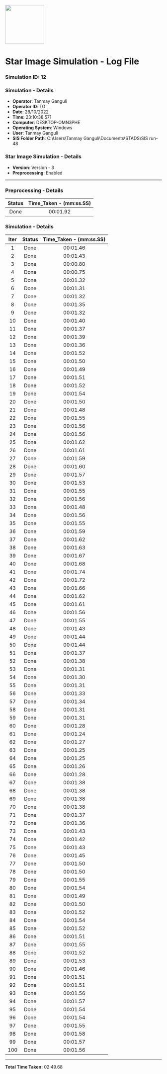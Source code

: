 [<img src="https://www.aero.iitb.ac.in/satlab/images/IITBSSP2019.png" width="125"/>](image.png)

# Star Image Simulation - Log File

### Simulation ID: 12

### Simulation - Details
* **Operator**: Tanmay Ganguli
* **Operator ID**: TG
* **Date**: 28/10/2022
* **Time**: 23:10:38.571
* **Computer**: DESKTOP-OMN3PHE
* **Operating System**: Windows
* **User**: Tanmay Ganguli
* **SIS Folder Path**: C:\Users\Tanmay Ganguli\Documents\STADS\SIS run-48

### Star Image Simulation - Details
* **Version**: Version - 3
* **Preprocessing**: Enabled

---

### Preprocessing - Details

|Status|Time_Taken - (mm:ss.SS)
|:---:|:---:|
|Done|00:01.92|

### Simulation - Details

|Iter|Status|Time_Taken - (mm:ss.SS)|
|:---:|:---:|:---:|
|1|Done|00:01.46|
|2|Done|00:01.43|
|3|Done|00:00.80|
|4|Done|00:00.75|
|5|Done|00:01.32|
|6|Done|00:01.31|
|7|Done|00:01.32|
|8|Done|00:01.35|
|9|Done|00:01.32|
|10|Done|00:01.40|
|11|Done|00:01.37|
|12|Done|00:01.39|
|13|Done|00:01.36|
|14|Done|00:01.52|
|15|Done|00:01.50|
|16|Done|00:01.49|
|17|Done|00:01.51|
|18|Done|00:01.52|
|19|Done|00:01.54|
|20|Done|00:01.50|
|21|Done|00:01.48|
|22|Done|00:01.55|
|23|Done|00:01.56|
|24|Done|00:01.56|
|25|Done|00:01.62|
|26|Done|00:01.61|
|27|Done|00:01.59|
|28|Done|00:01.60|
|29|Done|00:01.57|
|30|Done|00:01.53|
|31|Done|00:01.55|
|32|Done|00:01.56|
|33|Done|00:01.48|
|34|Done|00:01.56|
|35|Done|00:01.55|
|36|Done|00:01.59|
|37|Done|00:01.62|
|38|Done|00:01.63|
|39|Done|00:01.67|
|40|Done|00:01.68|
|41|Done|00:01.74|
|42|Done|00:01.72|
|43|Done|00:01.66|
|44|Done|00:01.62|
|45|Done|00:01.61|
|46|Done|00:01.56|
|47|Done|00:01.55|
|48|Done|00:01.43|
|49|Done|00:01.44|
|50|Done|00:01.44|
|51|Done|00:01.37|
|52|Done|00:01.38|
|53|Done|00:01.31|
|54|Done|00:01.30|
|55|Done|00:01.31|
|56|Done|00:01.33|
|57|Done|00:01.34|
|58|Done|00:01.31|
|59|Done|00:01.31|
|60|Done|00:01.28|
|61|Done|00:01.24|
|62|Done|00:01.27|
|63|Done|00:01.25|
|64|Done|00:01.25|
|65|Done|00:01.26|
|66|Done|00:01.28|
|67|Done|00:01.38|
|68|Done|00:01.38|
|69|Done|00:01.38|
|70|Done|00:01.38|
|71|Done|00:01.37|
|72|Done|00:01.36|
|73|Done|00:01.43|
|74|Done|00:01.42|
|75|Done|00:01.43|
|76|Done|00:01.45|
|77|Done|00:01.50|
|78|Done|00:01.50|
|79|Done|00:01.55|
|80|Done|00:01.54|
|81|Done|00:01.49|
|82|Done|00:01.50|
|83|Done|00:01.52|
|84|Done|00:01.54|
|85|Done|00:01.52|
|86|Done|00:01.51|
|87|Done|00:01.55|
|88|Done|00:01.52|
|89|Done|00:01.53|
|90|Done|00:01.46|
|91|Done|00:01.51|
|92|Done|00:01.51|
|93|Done|00:01.56|
|94|Done|00:01.57|
|95|Done|00:01.54|
|96|Done|00:01.54|
|97|Done|00:01.55|
|98|Done|00:01.58|
|99|Done|00:01.57|
|100|Done|00:01.56|

---

**Total Time Taken:** 02:49.68
